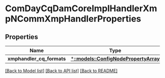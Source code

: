 # ComDayCqDamCoreImplHandlerXmpNCommXmpHandlerProperties

## Properties
Name | Type | Description | Notes
------------ | ------------- | ------------- | -------------
**xmphandler_cq_formats** | [***::models::ConfigNodePropertyArray**](configNodePropertyArray.md) |  | [optional] 

[[Back to Model list]](../README.md#documentation-for-models) [[Back to API list]](../README.md#documentation-for-api-endpoints) [[Back to README]](../README.md)


